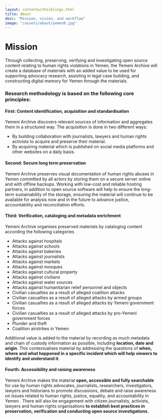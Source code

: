 ```yaml
---
layout: contentwithsiblings.html
title: About
desc: "Mission, vision, and workflow"
image: "/assets/about/yemen8.jpg"
---
```

# Mission

Through collecting, preserving, verifying and investigating open source content relating to human rights violations in Yemen, the Yemeni Archive will create a database of materials with an added value to be used for supporting advocacy research, assisting in legal case building, and constructing digital memory for Yemen through the materials.

### Research methodology is based on the following core principles:

#### First: Content identification, acquisition and standardisation

Yemeni Archive discovers relevant sources of information and aggregates them in a structured way. The acquisition is done in two different ways:

- By building collaboration with journalists, lawyers and human rights activists to acquire and preserve their material.
- By acquiring material which is published on social media platforms and other websites on a daily basis.

#### Second: Secure long term preservation

Yemeni Archive preserves visual documentation of human rights abuses in Yemen committed by all actors by storing them on a secure server online and with offline backups. Working with low-cost and reliable hosting partners, in addition to open source software will help to ensure the long-term sustainability of the storage, ensuring the material will continue to be available for analysis now and in the future to advance justice, accountability and reconciliation efforts.

#### Third: Verification, cataloging and metadata enrichment

Yemeni Archive organises preserved materials by cataloging content according the following categories

- Attacks against hospitals
- Attacks against schools
- Attacks against bakeries
- Attacks against journalists
- Attacks against markets
- Attacks against mosques
- Attacks against cultural property
- Attacks against civilians
- Attacks against water sources
- Attacks against humanitarian relief personnel and objects
- Civilian casualties as a result of alleged coalition attacks
- Civilian casualties as a result of alleged attacks by armed groups
- Civilian casualties as a result of alleged attacks by Yemeni government forces
- Civilian casualties as a result of alleged attacks by pro-Yemeni government forces
- Plunder and theft
- Coalition airstrikes in Yemen

Additional value is added to the material by recording as much metadata and chain of custody information as possible, including **location, date and origin**. This contextualises material by addressing the questions of **when, where and what happened in a specific incident which will help viewers to identify and understand it**.

#### Fourth: Accessibility and raising awareness

Yemeni Archive makes the material **open, accessible and fully searchable** for use by human rights advocates, journalists, researchers, investigators, lawyers and historians to promote discussions, debate and raise awareness on issues related to human rights, justice, equality, and accountability in Yemen . There will also be engagement with citizen journalists, activists, lawyers and human rights organisations **to establish best practices in preservation, verification and conducting open source investigations**.
